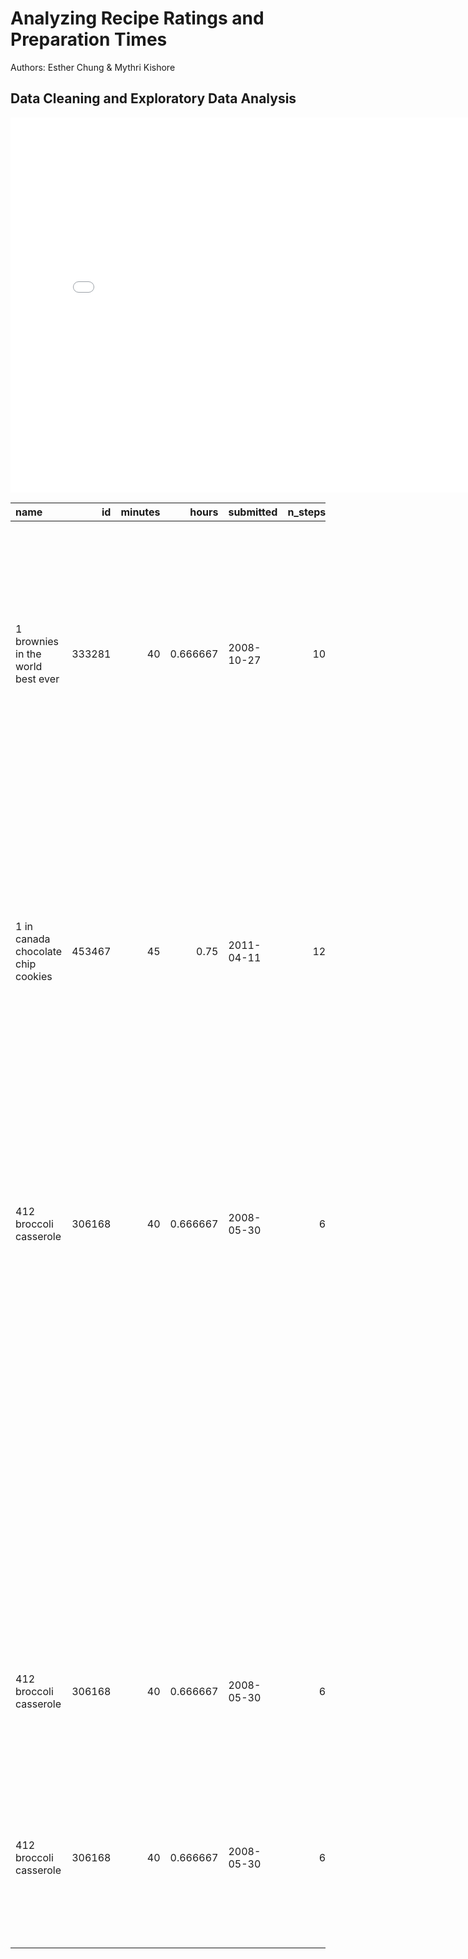# Analyzing Recipe Ratings and Preparation Times
 

Authors: Esther Chung & Mythri Kishore



## Data Cleaning and Exploratory Data Analysis
<iframe
  src="/RecipeAnalysis/assets/ratingdist.html"
  width="800"
  height="600"
  frameborder="0"
></iframe>




| name                                 |     id |   minutes |    hours | submitted   |   n_steps |   n_ingredients |   rating | review                                                                                                                                                                                                                                                                                                                                           |   average_rating |
|:-------------------------------------|-------:|----------:|---------:|:------------|----------:|----------------:|---------:|:-------------------------------------------------------------------------------------------------------------------------------------------------------------------------------------------------------------------------------------------------------------------------------------------------------------------------------------------------|-----------------:|
| 1 brownies in the world    best ever | 333281 |        40 | 0.666667 | 2008-10-27  |        10 |               9 |        4 | These were pretty good, but took forever to bake.  I would send it ended up being almost an hour!  Even then, the brownies stuck to the foil, and were on the overly moist side and not easy to cut.  They did taste quite rich, though!  Made for My 3 Chefs.                                                                                   |                4 |
| 1 in canada chocolate chip cookies   | 453467 |        45 | 0.75     | 2011-04-11  |        12 |              11 |        5 | Originally I was gonna cut the recipe in half (just the 2 of us here), but then we had a park-wide yard sale, & I made the whole batch & used them as enticements for potential buyers ~ what the hey, a free cookie as delicious as these are, definitely works its magic! Will be making these again, for sure! Thanks for posting the recipe! |                5 |
| 412 broccoli casserole               | 306168 |        40 | 0.666667 | 2008-05-30  |         6 |               9 |        5 | This was one of the best broccoli casseroles that I have ever made.  I made my own chicken soup for this recipe. I was a bit worried about the tsp of soy sauce but it gave the casserole the best flavor. YUM!                                                                                                                                  |                5 |
|                                      |        |           |          |             |           |                 |          | The photos you took (shapeweaver) inspired me to make this recipe and it actually does look just like them when it comes out of the oven.                                                                                                                                                                                                        |                  |
|                                      |        |           |          |             |           |                 |          | Thanks so much for sharing your recipe shapeweaver. It was wonderful!  Going into my family's favorite Zaar cookbook :)                                                                                                                                                                                                                          |                  |
| 412 broccoli casserole               | 306168 |        40 | 0.666667 | 2008-05-30  |         6 |               9 |        5 | I made this for my son's first birthday party this weekend. Our guests INHALED it! Everyone kept saying how delicious it was. I was I could have gotten to try it.                                                                                                                                                                               |                5 |
| 412 broccoli casserole               | 306168 |        40 | 0.666667 | 2008-05-30  |         6 |               9 |        5 | Loved this.  Be sure to completely thaw the broccoli.  I didn&#039;t and it didn&#039;t get done in time specified.  Just cooked it a little longer though and it was perfect.  Thanks Chef.                                                                                                                                                     |                5 |
